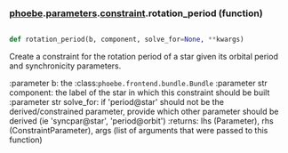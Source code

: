 ### [phoebe](phoebe.md).[parameters](phoebe.parameters.md).[constraint](phoebe.parameters.constraint.md).rotation_period (function)


```py

def rotation_period(b, component, solve_for=None, **kwargs)

```



Create a constraint for the rotation period of a star given its orbital
period and synchronicity parameters.

:parameter b: the :class:`phoebe.frontend.bundle.Bundle`
:parameter str component: the label of the star in which this
    constraint should be built
:parameter str solve_for:  if 'period@star' should not be the derived/constrained
    parameter, provide which other parameter should be derived
    (ie 'syncpar@star', 'period@orbit')
:returns: lhs (Parameter), rhs (ConstraintParameter), args (list of arguments
    that were passed to this function)

